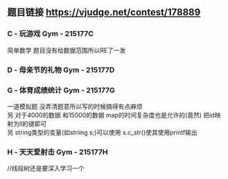 ## 题目链接 https://vjudge.net/contest/178889

### C - 玩游戏 Gym - 215177C 
简单数学 题目没有给数据范围所以RE了一发


### D - 母亲节的礼物 Gym - 215177D 


### G - 体育成绩统计 Gym - 215177G 
一道模拟题 没弄清题意所以写的时候搞得有点麻烦<br>
另 对于4000的数据 和15000的数据 map的时间复杂度也是允许的(竟然) 把id映射为ll的键即可<br>
另 string类型的变量(如striing s;)可以使用 s.c_str()使其使用printf输出

### H - 天天爱射击 Gym - 215177H 
//线段树还是要深入学习一个
